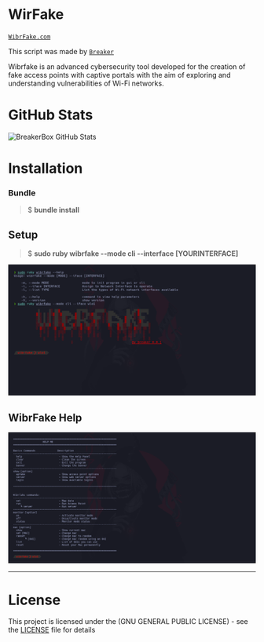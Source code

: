 # WirFake

[`WibrFake.com`](https://github.com/BreakerTWS/WibrFake.git)

This script was made by [`Breaker`](https://github.com/BreakerTWS)

Wibrfake is an advanced cybersecurity tool developed for the creation of fake access points with captive portals with the aim of exploring and understanding vulnerabilities of Wi-Fi networks.

# GitHub Stats

![BreakerBox GitHub Stats](https://github-readme-stats.vercel.app/api?username=BreakerTWS&show_icons=true&theme=midnight-purple)

<h1> Installation</h1>

<h3> Bundle</h3>

> $ **bundle install**

<h2>Setup</h2>

> $ **sudo ruby wibrfake --mode cli --interface [YOURINTERFACE]**

![WibrFake](images/wibrfakeinit.png)

<h2>WibrFake Help</h2>

![WibrFake Help](images/wibrfakehelp.png)

---

# License

This project is licensed under the (GNU GENERAL PUBLIC LICENSE) - see the [LICENSE](LICENSE) file for details
